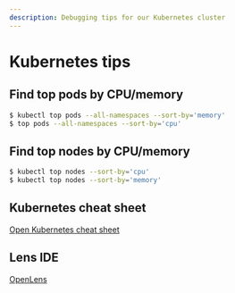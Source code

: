 ```yaml
---
description: Debugging tips for our Kubernetes cluster
---
```

# Kubernetes tips

## Find top pods by CPU/memory

``` bash
$ kubectl top pods --all-namespaces --sort-by='memory'
$ top pods --all-namespaces --sort-by='cpu'
```

## Find top nodes by CPU/memory

``` bash
$ kubectl top nodes --sort-by='cpu'
$ kubectl top nodes --sort-by='memory'
```

## Kubernetes cheat sheet

[Open Kubernetes cheat
sheet](https://kubernetes.io/docs/reference/kubectl/cheatsheet/)

## Lens IDE

[OpenLens](https://github.com/MuhammedKalkan/OpenLens)
